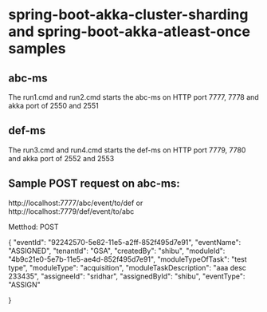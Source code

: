 # spring-boot-akka-cluster-sharding and spring-boot-akka-atleast-once samples

abc-ms
------
The run1.cmd and run2.cmd starts the abc-ms on HTTP port 7777, 7778 and akka port of 2550 and 2551

def-ms
------
The run3.cmd and run4.cmd starts the def-ms on HTTP port 7779, 7780 and akka port of 2552 and 2553

Sample POST request on abc-ms:
------

http://localhost:7777/abc/event/to/def or http://localhost:7779/def/event/to/abc

Metthod: POST

{
	"eventId": "92242570-5e82-11e5-a2ff-852f495d7e91",
	"eventName": "ASSIGNED",
	"tenantId": "GSA",
	"createdBy": "shibu",
	"moduleId": "4b9c21e0-5e7b-11e5-ae4d-852f495d7e91",
	"moduleTypeOfTask": "test type",
	"moduleType": "acquisition",
	"moduleTaskDescription": "aaa desc 233435",
	"assigneeId": "sridhar",
	"assignedById": "shibu",
	"eventType": "ASSIGN"

}

